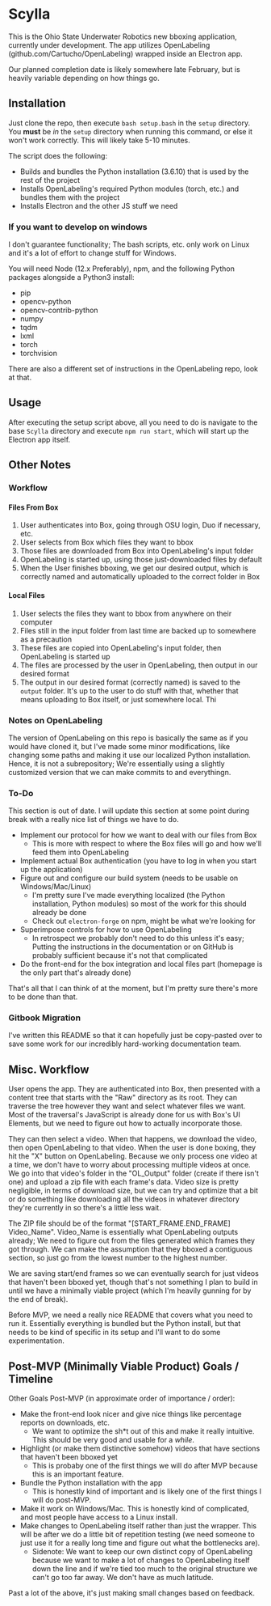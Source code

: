 # Scylla

This is the Ohio State Underwater Robotics new bboxing application, currently under development. The app utilizes OpenLabeling (github.com/Cartucho/OpenLabeling) wrapped inside an Electron app. 

Our planned completion date is likely somewhere late February, but is heavily variable depending on how things go. 


## Installation 

Just clone the repo, then execute `bash setup.bash` in the `setup` directory. You **must** be *in* the `setup` directory when running this command, or else it won't work correctly. This will likely take 5-10 minutes. 

The script does the following: 

- Builds and bundles the Python installation (3.6.10) that is used by the rest of the project
- Installs OpenLabeling's required Python modules (torch, etc.) and bundles them with the project
- Installs Electron and the other JS stuff we need 

### If you want to develop on windows 
 
I don't guarantee functionality; The bash scripts, etc. only work on Linux and it's a lot of effort to change stuff for Windows. 

You will need Node (12.x Preferably), npm, and the following Python packages alongside a Python3 install: 
- pip
- opencv-python 
- opencv-contrib-python
- numpy 
- tqdm 
- lxml 
- torch 
- torchvision 

There are also a different set of instructions in the OpenLabeling repo, look at that. 

## Usage 

After executing the setup script above, all you need to do is navigate to the base `Scylla` directory and execute `npm run start`, which will start up the Electron app itself. 

## Other Notes 

### Workflow

#### Files From Box 

1. User authenticates into Box, going through OSU login, Duo if necessary, etc. 
2. User selects from Box which files they want to bbox 
3. Those files are downloaded from Box into OpenLabeling's input folder 
4. OpenLabeling is started up, using those just-downloaded files by default 
5. When the User finishes bboxing, we get our desired output, which is correctly named and automatically uploaded to the correct folder in Box 

#### Local Files 

1. User selects the files they want to bbox from anywhere on their computer
2. Files still in the input folder from last time are backed up to somewhere as a precaution 
3. These files are copied into OpenLabeling's input folder, then OpenLabeling is started up 
4. The files are processed by the user in OpenLabeling, then output in our desired format 
5. The output in our desired format (correctly named) is saved to the `output` folder. It's up to the user to do stuff with that, whether that means uploading to Box itself, or just somewhere local. Thi

### Notes on OpenLabeling

The version of OpenLabeling on this repo is basically the same as if you would have cloned it, but I've made some minor modifications, like changing some paths and making it use our localized Python installation. Hence, it is not a subrepository; We're essentially using a slightly customized version that we can make commits to and everythingn. 

### To-Do 

This section is out of date. I will update this section at some point during break with a really nice list of things we have to do. 

- Implement our protocol for how we want to deal with our files from Box 
    - This is more with respect to where the Box files will go and how we'll feed them into OpenLabeling
- Implement actual Box authentication (you have to log in when you start up the application)
- Figure out and configure our build system (needs to be usable on Windows/Mac/Linux)
    - I'm pretty sure I've made everything localized (the Python installation, Python modules) so most of the work for this should already be done 
    - Check out `electron-forge` on npm, might be what we're looking for  
- Superimpose controls for how to use OpenLabeling
    - In retrospect we probably don't need to do this unless it's easy; Putting the instructions in the documentation or on GitHub is probably sufficient because it's not that complicated 
- Do the front-end for the box integration and local files part (homepage is the only part that's already done)

That's all that I can think of at the moment, but I'm pretty sure there's more to be done than that. 

### Gitbook Migration

I've written this README so that it can hopefully just be copy-pasted over to save some work for our incredibly hard-working documentation team. 

## Misc. Workflow

  User opens the app. They are authenticated into Box, then presented with a content tree that starts with the "Raw" directory as its root. They can traverse the tree however they want and select whatever files we want. Most of the traversal's JavaScript is already done for us with Box's UI Elements, but we need to figure out how to actually incorporate those. 

  They can then select a video. When that happens, we download the video, then open OpenLabeling to that video. When the user is done boxing, they hit the "X" button on OpenLabeling. Because we only process one video at a time, we don't have to worry about processing multiple videos at once. We go into that video's folder in the "OL_Output" folder (create if there isn't one) and upload a zip file with each frame's data. Video size is pretty negligible, in terms of download size, but we can try and optimize that a bit or do something like downloading all the videos in whatever directory they're currently in so there's a little less wait.  
  
  The ZIP file should be of the format "[START_FRAME.END_FRAME] Video_Name". Video_Name is essentially what OpenLabeling outputs already; We need to figure out from the files generated which frames they got through. We can make the assumption that they bboxed a contiguous section, so just go from the lowest number to the highest number. 
  
  We are saving start/end frames so we can eventually search for just videos that haven't been bboxed yet, though that's not something I plan to build in until we have a minimally viable project (which I'm heavily gunning for by the end of break).

  Before MVP, we need a really nice README that covers what you need to run it. Essentially everything is bundled but the Python install, but that needs to be kind of specific in its setup and I'll want to do some experimentation. 

  ## Post-MVP (Minimally Viable Product) Goals / Timeline 

  Other Goals Post-MVP (in approximate order of importance / order): 
  - Make the front-end look nicer and give nice things like percentage reports on downloads, etc.
    - We want to optimize the sh*t out of this and make it really intuitive. This should be very good and usable for a *while*.
  - Highlight (or make them distinctive somehow) videos that have sections that haven't been bboxed yet
    - This is probaby one of the first things we will do after MVP because this is an important feature. 
  - Bundle the Python installation with the app 
    - This is honestly kind of important and is likely one of the first things I will do post-MVP. 
  - Make it work on Windows/Mac. This is honestly kind of complicated, and most people have access to a Linux install. 
  - Make changes to OpenLabeling itself rather than just the wrapper. This will be after we do a little bit of repetition testing (we need someone to just use it for a really long time and figure out what the bottlenecks are). 
    - Sidenote: We want to keep our own distinct copy of OpenLabeling because we want to make a lot of changes to OpenLabeling itself down the line and if we're tied too much to the original structure we can't go too far away. We don't have as much latitude. 

  Past a lot of the above, it's just making small changes based on feedback. 